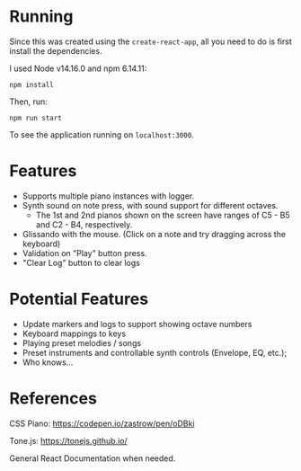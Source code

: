 # Running
Since this was created using the `create-react-app`, all you need to do is first install the dependencies.

I used Node v14.16.0 and npm 6.14.11:

`npm install`

Then, run:

`npm run start`

To see the application running on `localhost:3000`.

# Features
- Supports multiple piano instances with logger.
- Synth sound on note press, with sound support for different octaves.
  - The 1st and 2nd pianos shown on the screen have ranges of C5 - B5 and C2 - B4, respectively.
- Glissando with the mouse. (Click on a note and try dragging across the keyboard)
- Validation on "Play" button press.
- "Clear Log" button to clear logs

# Potential Features
- Update markers and logs to support showing octave numbers
- Keyboard mappings to keys
- Playing preset melodies / songs
- Preset instruments and controllable synth controls (Envelope, EQ, etc.);
- Who knows...

# References
CSS Piano: https://codepen.io/zastrow/pen/oDBki

Tone.js: https://tonejs.github.io/

General React Documentation when needed.